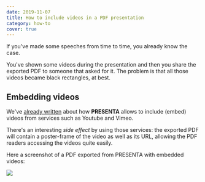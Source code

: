 ```yaml
---
date: 2019-11-07
title: How to include videos in a PDF presentation
category: how-to
cover: true
---
```


If you've made some speeches from time to time, you already know the case. 

You've shown some videos during the presentation and then you share the exported PDF to someone that asked for it. The problem is that all those videos became black rectangles, at best.

## Embedding videos

We've [already written](how-to-use-video-in-presenta/) about how **PRESENTA** allows to include (embed) videos from services such as Youtube and Vimeo.

There's an interesting *side effect* by using those services: the exported PDF will contain a poster-frame of the video as well as its URL, allowing the PDF readers accessing the videos quite easily.

Here a screenshot of a PDF exported from PRESENTA with embedded videos:

![](/blog/covers/how-to-include-videos-in-pdf-presentation.jpg)